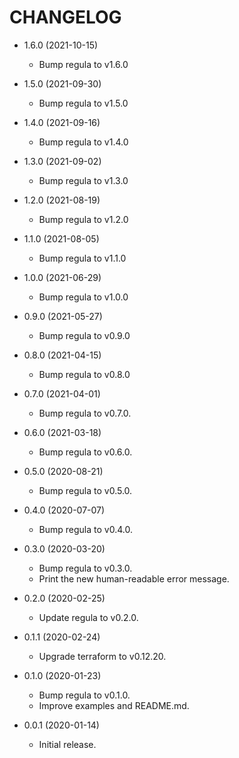 # CHANGELOG

-  1.6.0 (2021-10-15)
     *  Bump regula to v1.6.0

-  1.5.0 (2021-09-30)
     *  Bump regula to v1.5.0

-  1.4.0 (2021-09-16)
     *  Bump regula to v1.4.0

 -  1.3.0 (2021-09-02)
     *  Bump regula to v1.3.0

 -  1.2.0 (2021-08-19)
     *  Bump regula to v1.2.0

 -  1.1.0 (2021-08-05)
     *  Bump regula to v1.1.0

 -  1.0.0 (2021-06-29)
     *  Bump regula to v1.0.0

 -  0.9.0 (2021-05-27)
     *  Bump regula to v0.9.0

 -  0.8.0 (2021-04-15)
     *  Bump regula to v0.8.0

 -  0.7.0 (2021-04-01)
     *  Bump regula to v0.7.0.

 -  0.6.0 (2021-03-18)
     *  Bump regula to v0.6.0.

 -  0.5.0 (2020-08-21)
     *  Bump regula to v0.5.0.

 -  0.4.0 (2020-07-07)
     *  Bump regula to v0.4.0.

 -  0.3.0 (2020-03-20)
     *  Bump regula to v0.3.0.
     *  Print the new human-readable error message.

 -  0.2.0 (2020-02-25)
     *  Update regula to v0.2.0.

 -  0.1.1 (2020-02-24)
     *  Upgrade terraform to v0.12.20.

 -  0.1.0 (2020-01-23)
     *  Bump regula to v0.1.0.
     *  Improve examples and README.md.

 -  0.0.1 (2020-01-14)
     *  Initial release.
